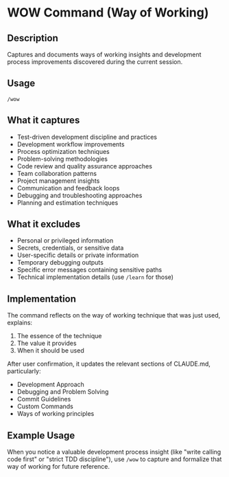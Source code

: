 # WOW Command (Way of Working)

## Description
Captures and documents ways of working insights and development process improvements discovered during the current session.

## Usage
```
/wow
```

## What it captures
- Test-driven development discipline and practices
- Development workflow improvements
- Process optimization techniques
- Problem-solving methodologies
- Code review and quality assurance approaches
- Team collaboration patterns
- Project management insights
- Communication and feedback loops
- Debugging and troubleshooting approaches
- Planning and estimation techniques

## What it excludes
- Personal or privileged information
- Secrets, credentials, or sensitive data
- User-specific details or private information
- Temporary debugging outputs
- Specific error messages containing sensitive paths
- Technical implementation details (use `/learn` for those)

## Implementation
The command reflects on the way of working technique that was just used, explains:
1. The essence of the technique
2. The value it provides
3. When it should be used

After user confirmation, it updates the relevant sections of CLAUDE.md, particularly:
- Development Approach
- Debugging and Problem Solving
- Commit Guidelines
- Custom Commands
- Ways of working principles

## Example Usage
When you notice a valuable development process insight (like "write calling code first" or "strict TDD discipline"), use `/wow` to capture and formalize that way of working for future reference.